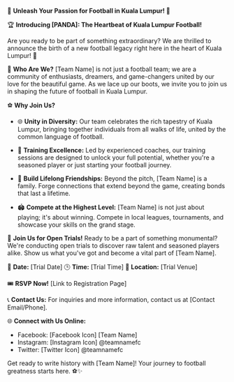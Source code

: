 🌟 **Unleash Your Passion for Football in Kuala Lumpur! 🌟**

🏆 **Introducing [PANDA]: The Heartbeat of Kuala Lumpur Football!**

Are you ready to be part of something extraordinary? We are thrilled to announce the birth of a new football legacy right here in the heart of Kuala Lumpur! 🌆

👥 **Who Are We?**
[Team Name] is not just a football team; we are a community of enthusiasts, dreamers, and game-changers united by our love for the beautiful game. As we lace up our boots, we invite you to join us in shaping the future of football in Kuala Lumpur.

⚽ **Why Join Us?**
- 🌐 **Unity in Diversity:** Our team celebrates the rich tapestry of Kuala Lumpur, bringing together individuals from all walks of life, united by the common language of football.
  
- 🚀 **Training Excellence:** Led by experienced coaches, our training sessions are designed to unlock your full potential, whether you're a seasoned player or just starting your football journey.

- 🤝 **Build Lifelong Friendships:** Beyond the pitch, [Team Name] is a family. Forge connections that extend beyond the game, creating bonds that last a lifetime.

- 🏟️ **Compete at the Highest Level:** [Team Name] is not just about playing; it's about winning. Compete in local leagues, tournaments, and showcase your skills on the grand stage.

📅 **Join Us for Open Trials!**
Ready to be a part of something monumental? We're conducting open trials to discover raw talent and seasoned players alike. Show us what you've got and become a vital part of [Team Name].

📆 **Date:** [Trial Date]
🕒 **Time:** [Trial Time]
📍 **Location:** [Trial Venue]

🎟️ **RSVP Now!** [Link to Registration Page]

📞 **Contact Us:**
For inquiries and more information, contact us at [Contact Email/Phone].

🌐 **Connect with Us Online:**
- Facebook: [Facebook Icon] [Team Name]
- Instagram: [Instagram Icon] @teamnamefc
- Twitter: [Twitter Icon] @teamnamefc

Get ready to write history with [Team Name]! Your journey to football greatness starts here. ⚽✨

